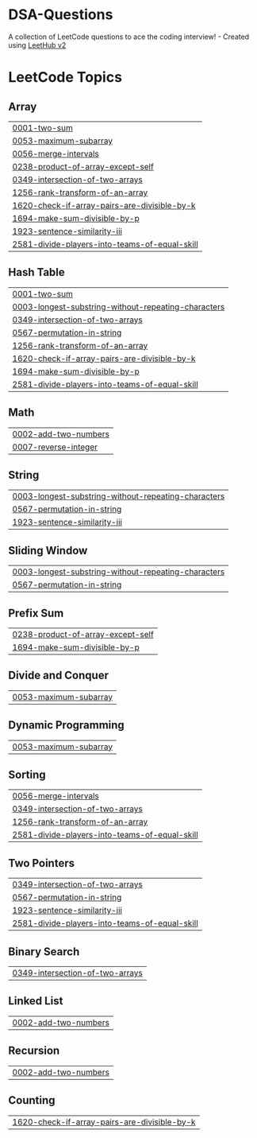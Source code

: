 # DSA-Questions
A collection of LeetCode questions to ace the coding interview! - Created using [LeetHub v2](https://github.com/arunbhardwaj/LeetHub-2.0)

<!---LeetCode Topics Start-->
# LeetCode Topics
## Array
|  |
| ------- |
| [0001-two-sum](https://github.com/tusharmishra069/DSA-Questions/tree/master/0001-two-sum) |
| [0053-maximum-subarray](https://github.com/tusharmishra069/DSA-Questions/tree/master/0053-maximum-subarray) |
| [0056-merge-intervals](https://github.com/tusharmishra069/DSA-Questions/tree/master/0056-merge-intervals) |
| [0238-product-of-array-except-self](https://github.com/tusharmishra069/DSA-Questions/tree/master/0238-product-of-array-except-self) |
| [0349-intersection-of-two-arrays](https://github.com/tusharmishra069/DSA-Questions/tree/master/0349-intersection-of-two-arrays) |
| [1256-rank-transform-of-an-array](https://github.com/tusharmishra069/DSA-Questions/tree/master/1256-rank-transform-of-an-array) |
| [1620-check-if-array-pairs-are-divisible-by-k](https://github.com/tusharmishra069/DSA-Questions/tree/master/1620-check-if-array-pairs-are-divisible-by-k) |
| [1694-make-sum-divisible-by-p](https://github.com/tusharmishra069/DSA-Questions/tree/master/1694-make-sum-divisible-by-p) |
| [1923-sentence-similarity-iii](https://github.com/tusharmishra069/DSA-Questions/tree/master/1923-sentence-similarity-iii) |
| [2581-divide-players-into-teams-of-equal-skill](https://github.com/tusharmishra069/DSA-Questions/tree/master/2581-divide-players-into-teams-of-equal-skill) |
## Hash Table
|  |
| ------- |
| [0001-two-sum](https://github.com/tusharmishra069/DSA-Questions/tree/master/0001-two-sum) |
| [0003-longest-substring-without-repeating-characters](https://github.com/tusharmishra069/DSA-Questions/tree/master/0003-longest-substring-without-repeating-characters) |
| [0349-intersection-of-two-arrays](https://github.com/tusharmishra069/DSA-Questions/tree/master/0349-intersection-of-two-arrays) |
| [0567-permutation-in-string](https://github.com/tusharmishra069/DSA-Questions/tree/master/0567-permutation-in-string) |
| [1256-rank-transform-of-an-array](https://github.com/tusharmishra069/DSA-Questions/tree/master/1256-rank-transform-of-an-array) |
| [1620-check-if-array-pairs-are-divisible-by-k](https://github.com/tusharmishra069/DSA-Questions/tree/master/1620-check-if-array-pairs-are-divisible-by-k) |
| [1694-make-sum-divisible-by-p](https://github.com/tusharmishra069/DSA-Questions/tree/master/1694-make-sum-divisible-by-p) |
| [2581-divide-players-into-teams-of-equal-skill](https://github.com/tusharmishra069/DSA-Questions/tree/master/2581-divide-players-into-teams-of-equal-skill) |
## Math
|  |
| ------- |
| [0002-add-two-numbers](https://github.com/tusharmishra069/DSA-Questions/tree/master/0002-add-two-numbers) |
| [0007-reverse-integer](https://github.com/tusharmishra069/DSA-Questions/tree/master/0007-reverse-integer) |
## String
|  |
| ------- |
| [0003-longest-substring-without-repeating-characters](https://github.com/tusharmishra069/DSA-Questions/tree/master/0003-longest-substring-without-repeating-characters) |
| [0567-permutation-in-string](https://github.com/tusharmishra069/DSA-Questions/tree/master/0567-permutation-in-string) |
| [1923-sentence-similarity-iii](https://github.com/tusharmishra069/DSA-Questions/tree/master/1923-sentence-similarity-iii) |
## Sliding Window
|  |
| ------- |
| [0003-longest-substring-without-repeating-characters](https://github.com/tusharmishra069/DSA-Questions/tree/master/0003-longest-substring-without-repeating-characters) |
| [0567-permutation-in-string](https://github.com/tusharmishra069/DSA-Questions/tree/master/0567-permutation-in-string) |
## Prefix Sum
|  |
| ------- |
| [0238-product-of-array-except-self](https://github.com/tusharmishra069/DSA-Questions/tree/master/0238-product-of-array-except-self) |
| [1694-make-sum-divisible-by-p](https://github.com/tusharmishra069/DSA-Questions/tree/master/1694-make-sum-divisible-by-p) |
## Divide and Conquer
|  |
| ------- |
| [0053-maximum-subarray](https://github.com/tusharmishra069/DSA-Questions/tree/master/0053-maximum-subarray) |
## Dynamic Programming
|  |
| ------- |
| [0053-maximum-subarray](https://github.com/tusharmishra069/DSA-Questions/tree/master/0053-maximum-subarray) |
## Sorting
|  |
| ------- |
| [0056-merge-intervals](https://github.com/tusharmishra069/DSA-Questions/tree/master/0056-merge-intervals) |
| [0349-intersection-of-two-arrays](https://github.com/tusharmishra069/DSA-Questions/tree/master/0349-intersection-of-two-arrays) |
| [1256-rank-transform-of-an-array](https://github.com/tusharmishra069/DSA-Questions/tree/master/1256-rank-transform-of-an-array) |
| [2581-divide-players-into-teams-of-equal-skill](https://github.com/tusharmishra069/DSA-Questions/tree/master/2581-divide-players-into-teams-of-equal-skill) |
## Two Pointers
|  |
| ------- |
| [0349-intersection-of-two-arrays](https://github.com/tusharmishra069/DSA-Questions/tree/master/0349-intersection-of-two-arrays) |
| [0567-permutation-in-string](https://github.com/tusharmishra069/DSA-Questions/tree/master/0567-permutation-in-string) |
| [1923-sentence-similarity-iii](https://github.com/tusharmishra069/DSA-Questions/tree/master/1923-sentence-similarity-iii) |
| [2581-divide-players-into-teams-of-equal-skill](https://github.com/tusharmishra069/DSA-Questions/tree/master/2581-divide-players-into-teams-of-equal-skill) |
## Binary Search
|  |
| ------- |
| [0349-intersection-of-two-arrays](https://github.com/tusharmishra069/DSA-Questions/tree/master/0349-intersection-of-two-arrays) |
## Linked List
|  |
| ------- |
| [0002-add-two-numbers](https://github.com/tusharmishra069/DSA-Questions/tree/master/0002-add-two-numbers) |
## Recursion
|  |
| ------- |
| [0002-add-two-numbers](https://github.com/tusharmishra069/DSA-Questions/tree/master/0002-add-two-numbers) |
## Counting
|  |
| ------- |
| [1620-check-if-array-pairs-are-divisible-by-k](https://github.com/tusharmishra069/DSA-Questions/tree/master/1620-check-if-array-pairs-are-divisible-by-k) |
<!---LeetCode Topics End-->